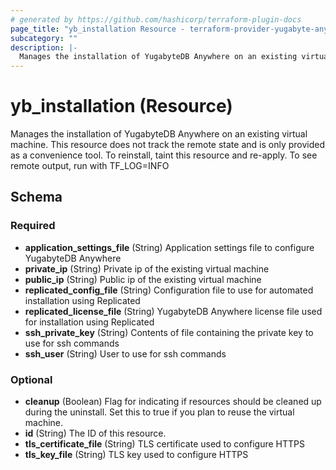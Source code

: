 ```yaml
---
# generated by https://github.com/hashicorp/terraform-plugin-docs
page_title: "yb_installation Resource - terraform-provider-yugabyte-anywhere"
subcategory: ""
description: |-
  Manages the installation of YugabyteDB Anywhere on an existing virtual machine. This resource does not track the remote state and is only provided as a convenience tool. To reinstall, taint this resource and re-apply. To see remote output, run with TF_LOG=INFO
---
```


# yb_installation (Resource)

Manages the installation of YugabyteDB Anywhere on an existing virtual machine. This resource does not track the remote state and is only provided as a convenience tool. To reinstall, taint this resource and re-apply. To see remote output, run with TF_LOG=INFO



<!-- schema generated by tfplugindocs -->
## Schema

### Required

- **application_settings_file** (String) Application settings file to configure YugabyteDB Anywhere
- **private_ip** (String) Private ip of the existing virtual machine
- **public_ip** (String) Public ip of the existing virtual machine
- **replicated_config_file** (String) Configuration file to use for automated installation using Replicated
- **replicated_license_file** (String) YugabyteDB Anywhere license file used for installation using Replicated
- **ssh_private_key** (String) Contents of file containing the private key to use for ssh commands
- **ssh_user** (String) User to use for ssh commands

### Optional

- **cleanup** (Boolean) Flag for indicating if resources should be cleaned up during the uninstall. Set this to true if you plan to reuse the virtual machine.
- **id** (String) The ID of this resource.
- **tls_certificate_file** (String) TLS certificate used to configure HTTPS
- **tls_key_file** (String) TLS key used to configure HTTPS


